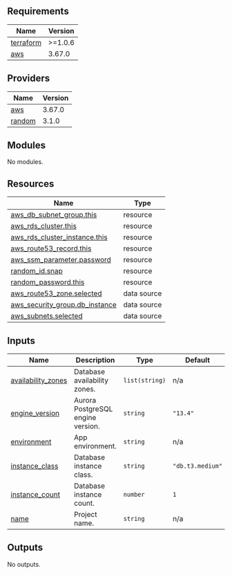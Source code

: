 <!-- BEGIN_TF_DOCS -->
## Requirements

| Name | Version |
|------|---------|
| <a name="requirement_terraform"></a> [terraform](#requirement\_terraform) | >=1.0.6 |
| <a name="requirement_aws"></a> [aws](#requirement\_aws) | 3.67.0 |

## Providers

| Name | Version |
|------|---------|
| <a name="provider_aws"></a> [aws](#provider\_aws) | 3.67.0 |
| <a name="provider_random"></a> [random](#provider\_random) | 3.1.0 |

## Modules

No modules.

## Resources

| Name | Type |
|------|------|
| [aws_db_subnet_group.this](https://registry.terraform.io/providers/hashicorp/aws/3.67.0/docs/resources/db_subnet_group) | resource |
| [aws_rds_cluster.this](https://registry.terraform.io/providers/hashicorp/aws/3.67.0/docs/resources/rds_cluster) | resource |
| [aws_rds_cluster_instance.this](https://registry.terraform.io/providers/hashicorp/aws/3.67.0/docs/resources/rds_cluster_instance) | resource |
| [aws_route53_record.this](https://registry.terraform.io/providers/hashicorp/aws/3.67.0/docs/resources/route53_record) | resource |
| [aws_ssm_parameter.password](https://registry.terraform.io/providers/hashicorp/aws/3.67.0/docs/resources/ssm_parameter) | resource |
| [random_id.snap](https://registry.terraform.io/providers/hashicorp/random/latest/docs/resources/id) | resource |
| [random_password.this](https://registry.terraform.io/providers/hashicorp/random/latest/docs/resources/password) | resource |
| [aws_route53_zone.selected](https://registry.terraform.io/providers/hashicorp/aws/3.67.0/docs/data-sources/route53_zone) | data source |
| [aws_security_group.db_instance](https://registry.terraform.io/providers/hashicorp/aws/3.67.0/docs/data-sources/security_group) | data source |
| [aws_subnets.selected](https://registry.terraform.io/providers/hashicorp/aws/3.67.0/docs/data-sources/subnets) | data source |

## Inputs

| Name | Description | Type | Default | Required |
|------|-------------|------|---------|:--------:|
| <a name="input_availability_zones"></a> [availability\_zones](#input\_availability\_zones) | Database availability zones. | `list(string)` | n/a | yes |
| <a name="input_engine_version"></a> [engine\_version](#input\_engine\_version) | Aurora PostgreSQL engine version. | `string` | `"13.4"` | no |
| <a name="input_environment"></a> [environment](#input\_environment) | App environment. | `string` | n/a | yes |
| <a name="input_instance_class"></a> [instance\_class](#input\_instance\_class) | Database instance class. | `string` | `"db.t3.medium"` | no |
| <a name="input_instance_count"></a> [instance\_count](#input\_instance\_count) | Database instance count. | `number` | `1` | no |
| <a name="input_name"></a> [name](#input\_name) | Project name. | `string` | n/a | yes |

## Outputs

No outputs.
<!-- END_TF_DOCS -->